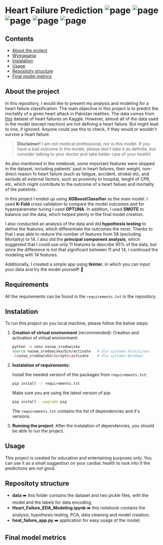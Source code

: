 # Heart Failure Prediction ![page](https://img.shields.io/badge/Data%20Analytics-8A2BE2) ![page](https://img.shields.io/badge/Data%20Cleaning-DBC4F0) ![page](https://img.shields.io/badge/Classification-FCAEAE) ![page](https://img.shields.io/badge/Imbalanced%20Data-A1CCD1) ![page](https://img.shields.io/badge/Hypothesis%20Testing-D8B4F8)

## Contents
- [About the project](#about_the_project)
- [Wymagania](#requirements)
- [Instalation](#instalation)
- [Usage](#usage)
- [Repositoty structure](#repository_structure)
- [Final model metrics](#final_model_metrics)


## About the project

In this repository, I would like to present my analysis and modeling for a heart failure classification. The main objective in this project is to predict the mortality of a given heart attack in Pakistan realities. The data comes from [this](https://www.kaggle.com/datasets/asgharalikhan/mortality-rate-heart-patient-pakistan-hospital) dataset of heart failures on Kaggle. However, almost all of the data used in the model (except reaction) are not defining a heart failure. But might lead to one, if ignored. Anyone could use this to check, if they would or wouldn't survive a heart failure.
> **Disclaimer!** I am not medical professional, nor is this model. If you have a bad outcome in the model, please don't take it as definite, but consider talking to your doctor and take better care of your health!

As also mentioned in the notebook, some important features were skipped in the dataset, including patients' past in heart failures, their weight, non-direct reason fo heart failure (such as fatigue, accident, stroke) etc, and exclude all external factors, such as proximity to hospital, lenght of CPR, etc, which might contribute to the outcome of a heart failues and mortality of the patietnts.

In this project I ended up using **XGBoostClassifier** as the main model. I used **K-Fold** cross validation to compare the model outcomes and for hyperparameter tuning I used **OPTUNA**. In addition, I used **SMOTE** to balance out the data, which helped plenty in the final model creation.

I also conducted an analysis of the data and did **hypothesis testing** to define the features, which differentiate the outcomes the most. Thanks to that I was able to reduce the number of features from 58 (excluding Mortality) to 14. I also did the **principal component analysis**, which suggested that I could use only 11 features to describe 95% of the data, but since the difference is not that significant between 11 and 14, I continued the modeling with 14 features.

Additionally, I created a simple app using **tkinter**, in which you can input your data and try the model yourself! 🌟


## Requirements

All the requirements can be found in the `requirements.txt` in the repository.

## Instalation
To run this project on you local machine, please follow the below steps:
1. **Creation of virtual environment** (recommended):
    Creation and activation of virtual environment:

    ```bash
    python -m venv nazwa_srodowiska
    source nazwa_srodowiska/bin/activate   # dla systemu Unix/Linux
    .\nazwa_srodowiska\Scripts\activate    # dla systemu Windows
    ```
2. **Instalation of requirements:**

    Install the needed versionf of the packages from `requirements.txt`:

    ```bash
    pip install -r requirements.txt
    ```
    Make sure you are using the latest version of pip:

    ```bash
    pip install --upgrade pip
    ```
    The `requirements.txt` contains the list of dependencies and it's versions.

3. **Running the project**:
    After the instalation of dependencies, you should be able to run the project.


## Usage
This project is created for education and entertaining purposes only. You can use it as a small suggestion on your cardiac health to look into if the predictions are not good.

## Repositoty structure
- **data** ➡️ this folder contains the dataset and two pickle files, with the model and the labels for data encoding;
- **Heart_Failure_EDA_Modeling.ipynb**  ➡️ this notebook contains the analysis, hypothesis testing, PCA, data cleaning and model creation;
- **heat_failure_app.py**  ➡️ application for easy usage of the model;

## Final model metrics

